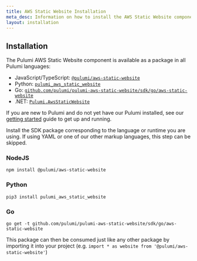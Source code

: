 ```yaml
---
title: AWS Static Website Installation
meta_desc: Information on how to install the AWS Static Website component.
layout: installation
---
```


## Installation

The Pulumi AWS Static Website component is available as a package in all Pulumi languages:

* JavaScript/TypeScript: [`@pulumi/aws-static-website`](https://www.npmjs.com/package/@pulumi/aws-static-website)
* Python: [`pulumi_aws_static_website`](https://pypi.org/project/pulumi-aws-static-website/)
* Go: [`github.com/pulumi/pulumi-aws-static-website/sdk/go/aws-static-website`](https://pkg.go.dev/github.com/pulumi/pulumi-aws-static-website)
* .NET: [`Pulumi.AwsStaticWebsite`](https://www.nuget.org/packages/Pulumi.AwsStaticWebsite/)

If you are new to Pulumi and do not yet have our Pulumi installed, see our [getting started](https://www.pulumi.com/docs/get-started/) guide to get up and running.

Install the SDK package corresponding to the language or runtime you are using. If using YAML or one of our other markup languages, this step can be skipped.

### NodeJS

```
npm install @pulumi/aws-static-website
```

### Python

```
pip3 install pulumi_aws_static_website
```

### Go

```
go get -t github.com/pulumi/pulumi-aws-static-website/sdk/go/aws-static-website
```

This package can then be consumed just like any other package by importing it into your project (e.g. `import * as website from '@pulumi/aws-static-website'`)

